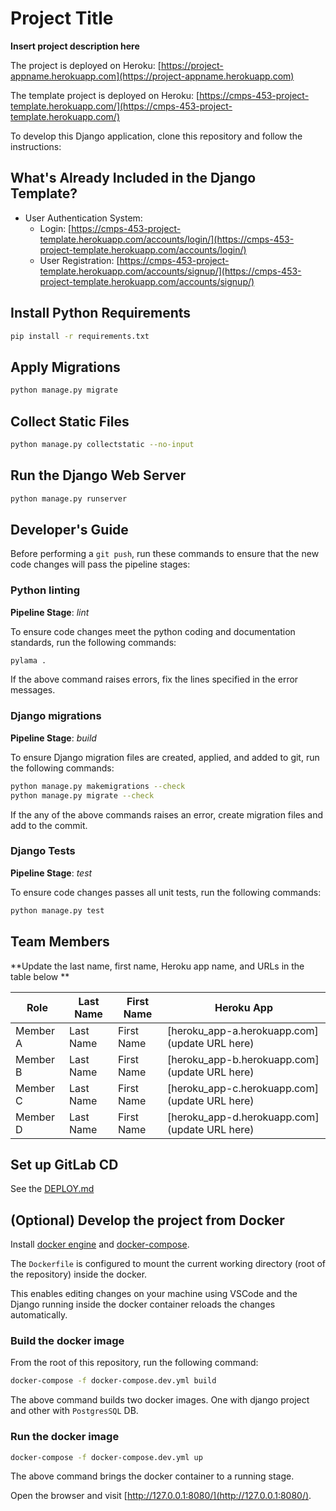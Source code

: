# Project Title

**Insert project description here**

The project is deployed on Heroku: [https://project-appname.herokuapp.com](https://project-appname.herokuapp.com)

The template project is deployed on Heroku: [https://cmps-453-project-template.herokuapp.com/](https://cmps-453-project-template.herokuapp.com/)

To develop this Django application, clone this repository and follow the instructions:

## What's Already Included in the Django Template?

-   User Authentication System:
    -   Login: [https://cmps-453-project-template.herokuapp.com/accounts/login/](https://cmps-453-project-template.herokuapp.com/accounts/login/)
    -   User Registration: [https://cmps-453-project-template.herokuapp.com/accounts/signup/](https://cmps-453-project-template.herokuapp.com/accounts/signup/)

## Install Python Requirements

```bash
pip install -r requirements.txt
```

## Apply Migrations

```bash
python manage.py migrate
```

## Collect Static Files

```bash
python manage.py collectstatic --no-input
```

## Run the Django Web Server

```bash
python manage.py runserver
```

## Developer's Guide

Before performing a `git push`, run these commands to ensure that the new code changes will pass
the pipeline stages:

### Python linting

**Pipeline Stage**: _lint_

To ensure code changes meet the python coding and documentation standards, run the following
commands:

```bash
pylama .
```

If the above command raises errors, fix the lines specified in the error messages.

### Django migrations

**Pipeline Stage**: _build_

To ensure Django migration files are created, applied, and added to git, run the following commands:

```bash
python manage.py makemigrations --check
python manage.py migrate --check
```

If the any of the above commands raises an error, create migration files and add to the commit.

### Django Tests

**Pipeline Stage**: _test_

To ensure code changes passes all unit tests, run the following commands:

```bash
python manage.py test
```

## Team Members

**Update the last name, first name, Heroku app name, and URLs in the table below **

| Role     | Last Name | First Name | Heroku App                                    |
| -------- | --------- | ---------- | --------------------------------------------- |
| Member A | Last Name | First Name | [heroku_app-a.herokuapp.com](update URL here) |
| Member B | Last Name | First Name | [heroku_app-b.herokuapp.com](update URL here) |
| Member C | Last Name | First Name | [heroku_app-c.herokuapp.com](update URL here) |
| Member D | Last Name | First Name | [heroku_app-d.herokuapp.com](update URL here) |

## Set up GitLab CD

See the [DEPLOY.md](DEPLOY.md)

## (Optional) Develop the project from Docker

Install [docker engine](https://docs.docker.com/engine/install/) and [docker-compose](https://docs.docker.com/compose/install/).

The `Dockerfile` is configured to mount the current working directory (root of the repository) inside the docker.

This enables editing changes on your machine using VSCode and the Django running inside the docker container
reloads the changes automatically.

### Build the docker image

From the root of this repository, run the following command:

```bash
docker-compose -f docker-compose.dev.yml build
```

The above command builds two docker images. One with django project and other with `PostgresSQL` DB.

### Run the docker image

```bash
docker-compose -f docker-compose.dev.yml up
```

The above command brings the docker container to a running stage.

Open the browser and visit [http://127.0.0.1:8080/](http://127.0.0.1:8080/).
